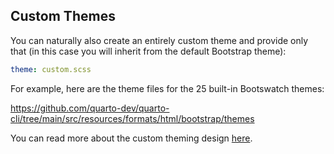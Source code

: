 ## Custom Themes

You can naturally also create an entirely custom theme and provide only that (in this case you will inherit from the default Bootstrap theme):

``` yaml
theme: custom.scss
```

For example, here are the theme files for the 25 built-in Bootswatch themes:

<https://github.com/quarto-dev/quarto-cli/tree/main/src/resources/formats/html/bootstrap/themes>

You can read more about the custom theming design [here](/docs/output-formats/html-themes-more.qmd).
